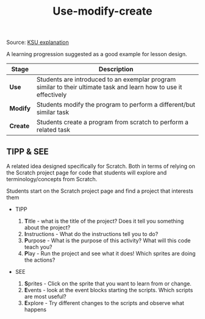 ﻿---
tags: teaching, digital-technologies, teaching-digital-technologies
title: Use-modify-create
type: note
---
Source: [KSU explanation](https://textbooks.cs.ksu.edu/tlcs/4-designing-cs-lessons/04-use-modify-create/index.html)

A learning progression suggested as a good example for lesson design.

| Stage | Description |
|---|---|
| **Use** | Students are introduced to an exemplar program similar to their ultimate task and learn how to use it effectively |
| **Modify** | Students modify the program to perform a different/but similar task | 
| **Create** | Students create a program from scratch to perform a related task |

## TIPP & SEE

A related idea designed specifically for Scratch. Both in terms of relying on the Scratch project page for code that students will explore and terminology/concepts from Scratch.

Students start on the Scratch project page and find a project that interests them

- TIPP

    1. **T**itle - what is the title of the project? Does it tell you something about the project?
    2. **I**nstructions - What do the instructions tell you to do?
    3. **P**urpose - What is the purpose of this activity? What will this code teach you? 
    4. **P**lay - Run the project and see what it does! Which sprites are doing the actions?

- SEE 

    1. **S**prites - Click on the sprite that you want to learn from or change.
    2. **E**vents - look at the event blocks starting the scripts. Which scripts are most useful?
    3. **E**xplore - Try different changes to the scripts and observe what happens